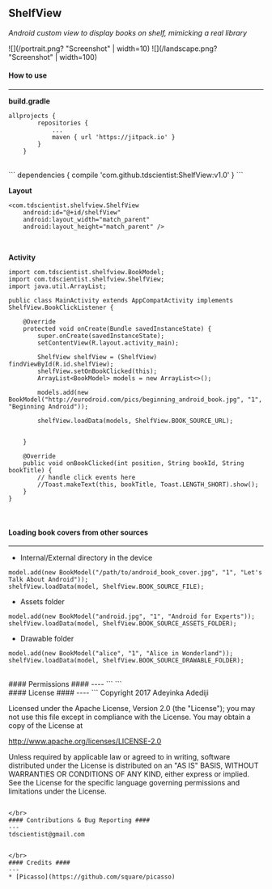 ## ShelfView ##

*Android custom view to display books on shelf, mimicking a real library*

![](/portrait.png? "Screenshot" | width=10) 
![](/landscape.png? "Screenshot" | width=100) 
</br>
#### How to use ####
----

**build.gradle**
```
allprojects {
		repositories {
			...
			maven { url 'https://jitpack.io' }
		}
	}
```

</br>
```
dependencies {
	        compile 'com.github.tdscientist:ShelfView:v1.0'
	}
```

**Layout**
```
<com.tdscientist.shelfview.ShelfView 		  
    android:id="@+id/shelfView"
    android:layout_width="match_parent"
    android:layout_height="match_parent" />

```
</br>

**Activity**
```
import com.tdscientist.shelfview.BookModel;
import com.tdscientist.shelfview.ShelfView;
import java.util.ArrayList;

public class MainActivity extends AppCompatActivity implements ShelfView.BookClickListener {

    @Override
    protected void onCreate(Bundle savedInstanceState) {
        super.onCreate(savedInstanceState);
        setContentView(R.layout.activity_main);

        ShelfView shelfView = (ShelfView) findViewById(R.id.shelfView);
        shelfView.setOnBookClicked(this);
        ArrayList<BookModel> models = new ArrayList<>();

        models.add(new BookModel("http://eurodroid.com/pics/beginning_android_book.jpg", "1", "Beginning Android"));
       
 		shelfView.loadData(models, ShelfView.BOOK_SOURCE_URL);


    }

	@Override
    public void onBookClicked(int position, String bookId, String bookTitle) {	
    	// handle click events here 
        //Toast.makeText(this, bookTitle, Toast.LENGTH_SHORT).show();
    }
}

```
</br>


#### Loading book covers from other sources ####
----

* Internal/External directory in the device
```
model.add(new BookModel("/path/to/android_book_cover.jpg", "1", "Let's Talk About Android"));
shelfView.loadData(model, ShelfView.BOOK_SOURCE_FILE);
``` 



* Assets folder
```
model.add(new BookModel("android.jpg", "1", "Android for Experts"));
shelfView.loadData(model, ShelfView.BOOK_SOURCE_ASSETS_FOLDER);
```
 


* Drawable folder
```
model.add(new BookModel("alice", "1", "Alice in Wonderland"));
shelfView.loadData(model, ShelfView.BOOK_SOURCE_DRAWABLE_FOLDER);
``` 

</br>
#### Permissions ####
----
```
    <uses-permission android:name="android.permission.INTERNET" />
    <uses-permission android:name="android.permission.READ_EXTERNAL_STORAGE" />
``` 


</br>
#### License ####
----
```
Copyright 2017 Adeyinka Adediji

Licensed under the Apache License, Version 2.0 (the "License");
you may not use this file except in compliance with the License.
You may obtain a copy of the License at

   http://www.apache.org/licenses/LICENSE-2.0

Unless required by applicable law or agreed to in writing, software
distributed under the License is distributed on an "AS IS" BASIS,
WITHOUT WARRANTIES OR CONDITIONS OF ANY KIND, either express or implied.
See the License for the specific language governing permissions and
limitations under the License.
```

</br>
#### Contributions & Bug Reporting ####
---
tdscientist@gmail.com 


</br>
#### Credits ####
---
* [Picasso](https://github.com/square/picasso)

